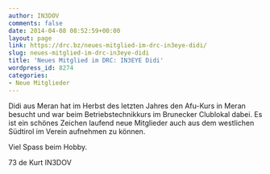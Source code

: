 ```yaml
---
author: IN3DOV
comments: false
date: 2014-04-08 08:52:59+00:00
layout: page
link: https://drc.bz/neues-mitglied-im-drc-in3eye-didi/
slug: neues-mitglied-im-drc-in3eye-didi
title: 'Neues Mitglied im DRC: IN3EYE Didi'
wordpress_id: 8274
categories:
- Neue Mitglieder
---
```


Didi aus Meran hat im Herbst des letzten Jahres den Afu-Kurs in Meran besucht und war beim Betriebstechnikkurs im Brunecker Clublokal dabei. Es ist ein schönes Zeichen laufend neue Mitglieder auch aus dem westlichen Südtirol im Verein aufnehmen zu können.

Viel Spass beim Hobby.

73 de Kurt IN3DOV
